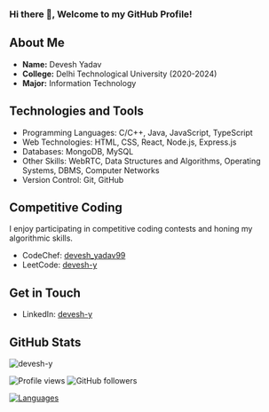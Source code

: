 ### Hi there 👋, Welcome to my GitHub Profile!

## About Me
- **Name:** Devesh Yadav
- **College:** Delhi Technological University (2020-2024)
- **Major:** Information Technology

## Technologies and Tools
- Programming Languages: C/C++, Java, JavaScript, TypeScript
- Web Technologies: HTML, CSS, React, Node.js, Express.js
- Databases: MongoDB, MySQL
- Other Skills: WebRTC, Data Structures and Algorithms, Operating Systems, DBMS, Computer Networks
- Version Control: Git, GitHub

## Competitive Coding
I enjoy participating in competitive coding contests and honing my algorithmic skills.

- CodeChef: [devesh_yadav99](https://www.codechef.com/users/devesh_yadav99)
- LeetCode: [devesh-y](https://leetcode.com/devesh-y)

## Get in Touch
- LinkedIn: [devesh-y](https://www.linkedin.com/in/devesh-y)

## GitHub Stats

<img src="https://github-readme-streak-stats.herokuapp.com/?user=devesh-y&" alt="devesh-y"/>

![Profile views](https://komarev.com/ghpvc/?username=devesh-y&label=PROFILE+VIEWS&style=flat-square) 
![GitHub followers](https://img.shields.io/github/followers/devesh-y?style=social)

[![Languages](https://github-readme-stats.vercel.app/api/top-langs/?username=devesh-y&langs_count=10&layout=compact&theme=radical)](https://github.com/devesh-y)




